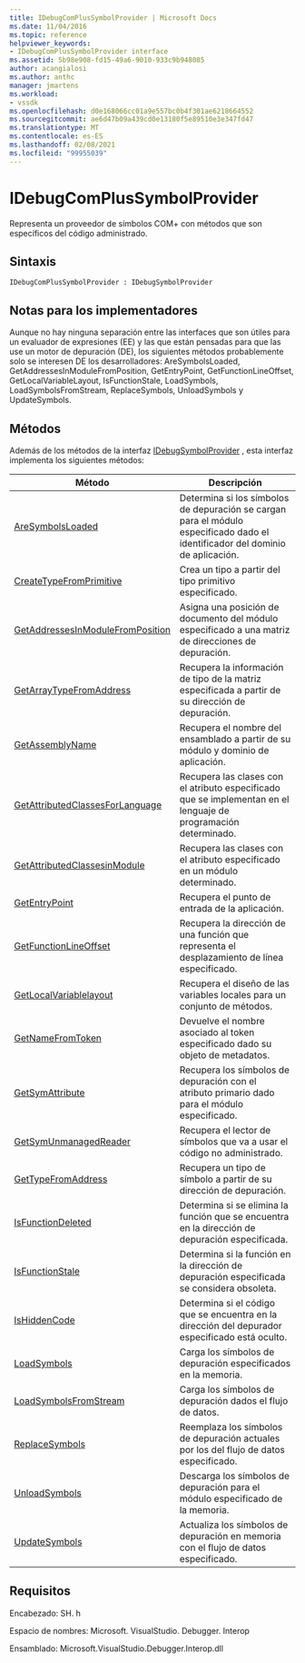 ```yaml
---
title: IDebugComPlusSymbolProvider | Microsoft Docs
ms.date: 11/04/2016
ms.topic: reference
helpviewer_keywords:
- IDebugComPlusSymbolProvider interface
ms.assetid: 5b98e908-fd15-49a6-9010-933c9b948085
author: acangialosi
ms.author: anthc
manager: jmartens
ms.workload:
- vssdk
ms.openlocfilehash: d0e168066cc01a9e557bc0b4f301ae6218664552
ms.sourcegitcommit: ae6d47b09a439cd0e13180f5e89510e3e347fd47
ms.translationtype: MT
ms.contentlocale: es-ES
ms.lasthandoff: 02/08/2021
ms.locfileid: "99955039"
---
```

# <a name="idebugcomplussymbolprovider"></a>IDebugComPlusSymbolProvider
Representa un proveedor de símbolos COM+ con métodos que son específicos del código administrado.

## <a name="syntax"></a>Sintaxis

```
IDebugComPlusSymbolProvider : IDebugSymbolProvider
```

## <a name="notes-for-implementers"></a>Notas para los implementadores
 Aunque no hay ninguna separación entre las interfaces que son útiles para un evaluador de expresiones (EE) y las que están pensadas para que las use un motor de depuración (DE), los siguientes métodos probablemente solo se interesen DE los desarrolladores: AreSymbolsLoaded, GetAddressesInModuleFromPosition, GetEntryPoint, GetFunctionLineOffset, GetLocalVariableLayout, IsFunctionStale, LoadSymbols, LoadSymbolsFromStream, ReplaceSymbols, UnloadSymbols y UpdateSymbols.

## <a name="methods"></a>Métodos
 Además de los métodos de la interfaz [IDebugSymbolProvider](../../../extensibility/debugger/reference/idebugsymbolprovider.md) , esta interfaz implementa los siguientes métodos:

|Método|Descripción|
|------------|-----------------|
|[AreSymbolsLoaded](../../../extensibility/debugger/reference/idebugcomplussymbolprovider-aresymbolsloaded.md)|Determina si los símbolos de depuración se cargan para el módulo especificado dado el identificador del dominio de aplicación.|
|[CreateTypeFromPrimitive](../../../extensibility/debugger/reference/idebugcomplussymbolprovider-createtypefromprimitive.md)|Crea un tipo a partir del tipo primitivo especificado.|
|[GetAddressesInModuleFromPosition](../../../extensibility/debugger/reference/idebugcomplussymbolprovider-getaddressesinmodulefromposition.md)|Asigna una posición de documento del módulo especificado a una matriz de direcciones de depuración.|
|[GetArrayTypeFromAddress](../../../extensibility/debugger/reference/idebugcomplussymbolprovider-getarraytypefromaddress.md)|Recupera la información de tipo de la matriz especificada a partir de su dirección de depuración.|
|[GetAssemblyName](../../../extensibility/debugger/reference/idebugcomplussymbolprovider-getassemblyname.md)|Recupera el nombre del ensamblado a partir de su módulo y dominio de aplicación.|
|[GetAttributedClassesForLanguage](../../../extensibility/debugger/reference/idebugcomplussymbolprovider-getattributedclassesforlanguage.md)|Recupera las clases con el atributo especificado que se implementan en el lenguaje de programación determinado.|
|[GetAttributedClassesinModule](../../../extensibility/debugger/reference/idebugcomplussymbolprovider-getattributedclassesinmodule.md)|Recupera las clases con el atributo especificado en un módulo determinado.|
|[GetEntryPoint](../../../extensibility/debugger/reference/idebugcomplussymbolprovider-getentrypoint.md)|Recupera el punto de entrada de la aplicación.|
|[GetFunctionLineOffset](../../../extensibility/debugger/reference/idebugcomplussymbolprovider-getfunctionlineoffset.md)|Recupera la dirección de una función que representa el desplazamiento de línea especificado.|
|[GetLocalVariablelayout](../../../extensibility/debugger/reference/idebugcomplussymbolprovider-getlocalvariablelayout.md)|Recupera el diseño de las variables locales para un conjunto de métodos.|
|[GetNameFromToken](../../../extensibility/debugger/reference/idebugcomplussymbolprovider-getnamefromtoken.md)|Devuelve el nombre asociado al token especificado dado su objeto de metadatos.|
|[GetSymAttribute](../../../extensibility/debugger/reference/idebugcomplussymbolprovider-getsymattribute.md)|Recupera los símbolos de depuración con el atributo primario dado para el módulo especificado.|
|[GetSymUnmanagedReader](../../../extensibility/debugger/reference/idebugcomplussymbolprovider-getsymunmanagedreader.md)|Recupera el lector de símbolos que va a usar el código no administrado.|
|[GetTypeFromAddress](../../../extensibility/debugger/reference/idebugcomplussymbolprovider-gettypefromaddress.md)|Recupera un tipo de símbolo a partir de su dirección de depuración.|
|[IsFunctionDeleted](../../../extensibility/debugger/reference/idebugcomplussymbolprovider-isfunctiondeleted.md)|Determina si se elimina la función que se encuentra en la dirección de depuración especificada.|
|[IsFunctionStale](../../../extensibility/debugger/reference/idebugcomplussymbolprovider-isfunctionstale.md)|Determina si la función en la dirección de depuración especificada se considera obsoleta.|
|[IsHiddenCode](../../../extensibility/debugger/reference/idebugcomplussymbolprovider-ishiddencode.md)|Determina si el código que se encuentra en la dirección del depurador especificado está oculto.|
|[LoadSymbols](../../../extensibility/debugger/reference/idebugcomplussymbolprovider-loadsymbols.md)|Carga los símbolos de depuración especificados en la memoria.|
|[LoadSymbolsFromStream](../../../extensibility/debugger/reference/idebugcomplussymbolprovider-loadsymbolsfromstream.md)|Carga los símbolos de depuración dados el flujo de datos.|
|[ReplaceSymbols](../../../extensibility/debugger/reference/idebugcomplussymbolprovider-replacesymbols.md)|Reemplaza los símbolos de depuración actuales por los del flujo de datos especificado.|
|[UnloadSymbols](../../../extensibility/debugger/reference/idebugcomplussymbolprovider-unloadsymbols.md)|Descarga los símbolos de depuración para el módulo especificado de la memoria.|
|[UpdateSymbols](../../../extensibility/debugger/reference/idebugcomplussymbolprovider-updatesymbols.md)|Actualiza los símbolos de depuración en memoria con el flujo de datos especificado.|

## <a name="requirements"></a>Requisitos
 Encabezado: SH. h

 Espacio de nombres: Microsoft. VisualStudio. Debugger. Interop

 Ensamblado: Microsoft.VisualStudio.Debugger.Interop.dll

